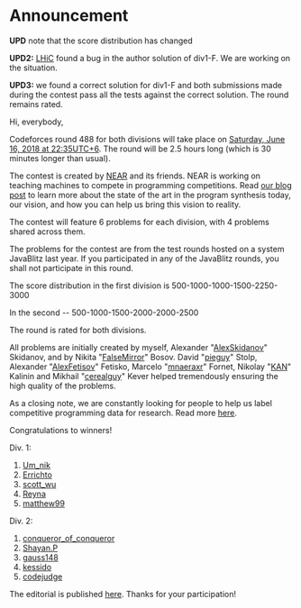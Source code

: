 # Announcement

**UPD** note that the score distribution has changed

**UPD2:** [LHiC](https://codeforces.com/profile/LHiC "Legendary Grandmaster LHiC") found a bug in the author solution of div1-F. We are working on the situation.

**UPD3:** we found a correct solution for div1-F and both submissions made during the contest pass all the tests against the correct solution. The round remains rated.

Hi, everybody,

Codeforces round 488 for both divisions will take place on [Saturday, June 16, 2018 at 22:35UTC+6](https://codeforces.com/https://www.timeanddate.com/worldclock/fixedtime.html?day=16&month=6&year=2018&hour=19&min=35&sec=0&p1=166). The round will be 2.5 hours long (which is 30 minutes longer than usual).

The contest is created by [NEAR](https://codeforces.com/http://near.ai/blog) and its friends. NEAR is working on teaching machines to compete in programming competitions. Read [our blog post](//codeforces.com/blog/entry/59746) to learn more about the state of the art in the program synthesis today, our vision, and how you can help us bring this vision to reality.

The contest will feature 6 problems for each division, with 4 problems shared across them.

The problems for the contest are from the test rounds hosted on a system JavaBlitz last year. If you participated in any of the JavaBlitz rounds, you shall not participate in this round.

The score distribution in the first division is 500-1000-1000-1500-2250-3000

In the second -- 500-1000-1500-2000-2000-2500

The round is rated for both divisions.

All problems are initially created by myself, Alexander "[AlexSkidanov](https://codeforces.com/profile/AlexSkidanov "International Master AlexSkidanov")" Skidanov, and by Nikita "[FalseMirror](https://codeforces.com/profile/FalseMirror "Candidate Master FalseMirror")" Bosov. David "[pieguy](https://codeforces.com/profile/pieguy "International Master pieguy")" Stolp, Alexander "[AlexFetisov](https://codeforces.com/profile/AlexFetisov "Master AlexFetisov")" Fetisko, Marcelo "[mnaeraxr](https://codeforces.com/profile/mnaeraxr "Grandmaster mnaeraxr")" Fornet, Nikolay "[KAN](https://codeforces.com/profile/KAN "Grandmaster KAN")" Kalinin and Mikhail "[cerealguy](https://codeforces.com/profile/cerealguy "Grandmaster cerealguy")" Kever helped tremendously ensuring the high quality of the problems.

As a closing note, we are constantly looking for people to help us label competitive programming data for research. Read more [here](//codeforces.com/blog/entry/59802).

Congratulations to winners!

Div. 1:

 1. [Um_nik](https://codeforces.com/profile/Um_nik "Legendary Grandmaster Um_nik")
2. [Errichto](https://codeforces.com/profile/Errichto "Grandmaster Errichto")
3. [scott_wu](https://codeforces.com/profile/scott_wu "International Grandmaster scott_wu")
4. [Reyna](https://codeforces.com/profile/Reyna "Grandmaster Reyna")
5. [matthew99](https://codeforces.com/profile/matthew99 "Grandmaster matthew99")

Div. 2:

 1. [conqueror_of_conqueror](https://codeforces.com/profile/conqueror_of_conqueror "Expert conqueror_of_conqueror")
2. [Shayan.P](https://codeforces.com/profile/Shayan.P "Expert Shayan.P")
3. [gauss148](https://codeforces.com/profile/gauss148 "Expert gauss148")
4. [kessido](https://codeforces.com/profile/kessido "Expert kessido")
5. [codejudge](https://codeforces.com/profile/codejudge "Expert codejudge")

The editorial is published [here](Tutorial_(en).md). Thanks for your participation!

